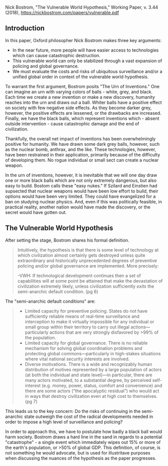 Nick Bostrom, "The Vulnerable World Hypothesis," Working Paper, v. 3.44 (2018), https://nickbostrom.com/papers/vulnerable.pdf

## Introduction

In this paper, Oxford philosopher Nick Bostrom makes three key arguments:

- In the near future, more people will have easier access to technologies which can cause catastrophic destruction.
- This vulnerable world can only be stabilized through a vast expansion of policing and global governance.
- We must evaluate the costs and risks of ubiquitous surveillance and/or a unified global order in context of the vulnerable world hypothesis.

To warrant the first argument, Bostrom posits "The Urn of Inventions." One can imagine an urn with varying colors of balls - white, grey, and black. Each time we create a new invention or make a new discovery, humanity reaches into the urn and draws out a ball. Whiter balls have a positive effect on society with few negative side effects. As they become darker grey, however, the positive effects are lessened, or the drawbacks are increased. Finally, we have the black balls, which represent inventions which - absent outside intervention -  cause catastrophic damage and the end of civilization.

Thankfully, the overall net impact of inventions has been overwhelmingly positive for humanity. We have drawn some dark grey balls, however, such as the nuclear bomb, anthrax, and the like. These technologies, however, have been restrained in their application, primarily because of the difficulty of developing them. No rogue individual or small sect can create a nuclear weapon. 

In the urn of inventions, however, it is inevitable that we will one day draw one or more black balls which are not only extremely dangerous, but also easy to build. Bostom calls these "easy nukes." If Szilard and Einstien had supsected that nuclear weapons would have been low effort to build, their options would have been very limited. They could have evangelized for a ban on studying nuclear physics. And, even if this was politically feasible, in practical reality, another nation would have made the discovery, or the secret would have gotten out.

## The Vulnerable World Hypothesis

After setting the stage, Bostrom shares his formal definition.

> Intuitively, the hypothesis is that there is some level of technology at which civilization almost certainly gets destroyed unless quite extraordinary and historically unprecedented degrees of preventive policing and/or global  governance are implemented. More precisely:
>>
> -VWH: If technological development continues then a set of capabilities will at some point be attained that make the devastation of civilization extremely likely, unless civilization sufficiently *exits* the semi-anarchic default condition. (pg 6)

The "semi-anarchic default conditions" are:

> - Limited capacity for preventive policing. States do not have sufficiently reliable means of real-time surveillance and interception to make it virtually impossible for any individual or small group within their territory to carry out illegal actions—particularly actions that are very strongly disfavored by >99% of the population.
> - Limited capacity for global governance. There is no reliable mechanism for solving global coordination problems and protecting global commons—particularly in high-stakes situations where vital national security interests are involved.
> - Diverse motivations. There is a wide and recognizably human distribution of motives represented by a large population of actors (at both the individual and state level)—in particular, there are many actors motivated, to a substantial degree, by perceived self-interest (e.g. money, power, status, comfort and convenience) and there are some actors (“the apocalyptic residual”) who would act in ways that destroy civilization even at high cost to themselves. (pg 7)

This leads us to the key concern: Do the risks of continuing in the semi-anarchic state outweigh the cost of the radical developments needed in order to impose a high level of surveillance and policing?

In order to approach this, we have to postulate how badly a black ball would harm society. Bostrom draws a hard line in the sand in regards to a potential "catastrophe" - a single event which immediately wipes out 15% or more of the earth's population, or >50% of global GDP. This definition, of course, is not something he would advocate, but is used for illustritave purposes when discussing the nuances of the hypothesis as the paper progresses.



